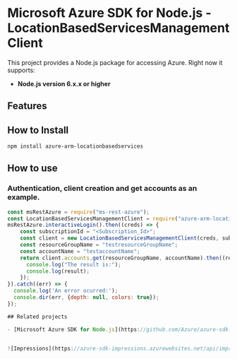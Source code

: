 # Microsoft Azure SDK for Node.js - LocationBasedServicesManagementClient
This project provides a Node.js package for accessing Azure. Right now it supports:
- **Node.js version 6.x.x or higher**

## Features


## How to Install

```bash
npm install azure-arm-locationbasedservices
```

## How to use

### Authentication, client creation and get accounts as an example.

```javascript
const msRestAzure = require("ms-rest-azure");
const LocationBasedServicesManagementClient = require("azure-arm-locationbasedservices");
msRestAzure.interactiveLogin().then((creds) => {
    const subscriptionId = "<Subscription_Id>";
    const client = new LocationBasedServicesManagementClient(creds, subscriptionId);
    const resourceGroupName = "testresourceGroupName";
    const accountName = "testaccountName";
    return client.accounts.get(resourceGroupName, accountName).then((result) => {
      console.log("The result is:");
      console.log(result);
    });
}).catch((err) => {
  console.log('An error ocurred:');
  console.dir(err, {depth: null, colors: true});
});

## Related projects

- [Microsoft Azure SDK for Node.js](https://github.com/Azure/azure-sdk-for-node)


![Impressions](https://azure-sdk-impressions.azurewebsites.net/api/impressions/azure-sdk-for-node%2Flib%2Fservices%2FlocationbasedservicesManagement%2FREADME.png)
